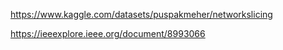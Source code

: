 https://www.kaggle.com/datasets/puspakmeher/networkslicing

https://ieeexplore.ieee.org/document/8993066
